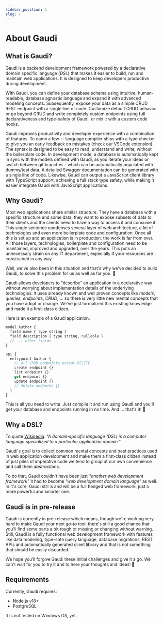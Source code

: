 ```yaml
---
sidebar_position: 1
slug: /
---
```


# About Gaudi

## What is Gaudi?

Gaudi is a backend development framework powered by a declarative domain specific language (_DSL_) that makes it easier to build, run and maintain web applications. It is designed to keep developers productive during development.

With Gaudi, you can define your database schema using intuitive, human-readable, database agnostic language and expand it with advanced modeling concepts. Subsequently, expose your data as a simple CRUD REST endpoint with a single line of code. Customize default CRUD behavior or go beyond CRUD and write completely custom endpoints using full declarativeness and type-safety of Gaudi, or mix it with a custom code hooks.

Gaudi improves productivity and developer experience with a combination of features. To name a few -- language compiler ships with a type checker to give you an early feedback on mistakes (check our VSCode extension). The syntax is designed to be easy to read, understand and write, without the boilerplate code. In development mode, a database is automatically kept in sync with the models defined with Gaudi, as you iterate your ideas or switch between git branches - which can be automatically populated with dummy/test data. A detailed Swagger documentation can be generated with a single line of code. Likewise, Gaudi can output a JavaScript client library with TypeScript support, achieving a full stack type safety, while making it easier integrate Gaudi with JavaScript applications.


## Why Gaudi?

Most web applications share similar structure. They have a database with a specific structure and some data, they want to expose subsets of data to their clients and the clients need to have a way to access it and consume it. This single sentence condenses several layer of web architecture, a lot of technologies and even more boilerplate code and configuration. Once all this is set up and an application is in production, the work is far from over. All those layers, technologies, boilerplate and configuration need to be maintained, improved and upgraded, over the years. This puts an unnecessary strain on any IT department, especially if your resources are constrained in any way.

Well, we've also been in this situation and that's why we've decided to build Gaudi, to solve this problem for us as well as for you. 🤛

Gaudi allows developers to "describe" an application in a declarative way without worrying about implementation details of the underlying technologies. It uses already known and well proven concepts like _models_, _queries_, _endpoints_, _CRUD_, ... so there is very little new mental concepts that you have adopt or change. We've just formalized this existing knowledge and made it a first-class citizen.

Here is an example of a Gaudi application.

```js title="bookreviews.gaudi"
model Author {
  field name { type string }
  field description { type string, nullable }
  // ... other fields
}

api {
  entrypoint Author {
    // all CRUD endpoints except DELETE
    create endpoint {}
    list endpoint {}
    get endpoint {}
    update endpoint {}
    // delete endpoint {}
  }
}
```

This is all you need to write. Just compile it and run using Gaudi and you'll get your database and endpoints running in no time. And ... that's it! 🎉

## Why a DSL?

To quote [Wikipedia](https://en.wikipedia.org/wiki/Domain-specific_language): _"A domain-specific language (DSL) is a computer language specialized to a particular application domain."_

Gaudi's goal is to collect common mental concepts and best practices used in web application development and make them a first-class citizen instead of just piles of imperative code we tend to group at our own convenience and call them _abstractions_.

To do that, Gaudi couldn't have been just _"another web development framework"_ it had to become _"web development domain language"_ as well. In it's core, Gaudi still is and will be a full fledged web framework, just a more powerful and smarter one.

## Gaudi is in pre-release

Gaudi is currently in pre-release which means, though we're working very hard to make Gaudi your next _go-to_ tool, there's still a good chance that you'll find some parts a bit rough or missing or changing without warning. Still, Gaudi is a fully functional web development framework with features like data modeling, type-safe query language, database migrations, REST APIs and automatically generated client library and that is not something that should be easily discarded.

We hope you'll forgive Gaudi these initial challenges and give it a go. We can't wait for you to try it and to here your thoughts and ideas! 🖖

## Requirements

Currently, Gaudi requires:
- Node.js v18+
- PostgreSQL

It is not tested on Windows OS, yet.